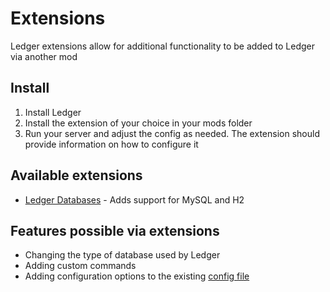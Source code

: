 # Extensions

Ledger extensions allow for additional functionality to be added to Ledger via another mod

## Install

1. Install Ledger
2. Install the extension of your choice in your mods folder
3. Run your server and adjust the config as needed. The extension should provide information on how to configure it

## Available extensions
- [Ledger Databases](https://www.curseforge.com/minecraft/mc-mods/ledger-databases) - Adds support for MySQL and H2

## Features possible via extensions

- Changing the type of database used by Ledger
- Adding custom commands
- Adding configuration options to the existing [config file](../config.md)